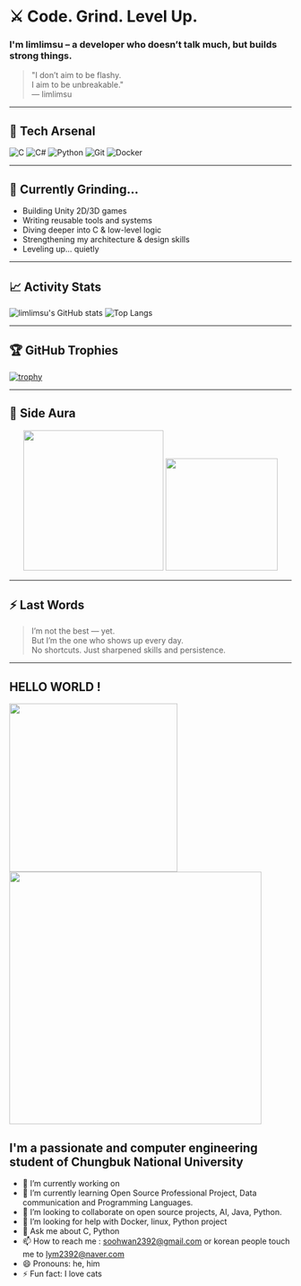 # ⚔️ Code. Grind. Level Up.

### I'm **limlimsu** – a developer who doesn’t talk much, but builds strong things.

> "I don’t aim to be flashy.  
> I aim to be unbreakable."  
> — limlimsu

---

## 🧰 Tech Arsenal

![C](https://img.shields.io/badge/C-Low%20Level%20Master-blue?logo=c)
![C#](https://img.shields.io/badge/C%23-Unity%20Knight-green?logo=c-sharp)
![Python](https://img.shields.io/badge/Python-Script%20Ninja-yellow?logo=python)
![Git](https://img.shields.io/badge/Git-Version%20Control-red?logo=git)
![Docker](https://img.shields.io/badge/Docker-Container%20Crafter-blue?logo=docker)

---

## 🧪 Currently Grinding...

- Building Unity 2D/3D games  
- Writing reusable tools and systems  
- Diving deeper into C & low-level logic  
- Strengthening my architecture & design skills  
- Leveling up... quietly

---

## 📈 Activity Stats

![limlimsu's GitHub stats](https://github-readme-stats.vercel.app/api?username=limlimsu&show_icons=true&theme=tokyonight)
![Top Langs](https://github-readme-stats.vercel.app/api/top-langs/?username=limlimsu&layout=compact&theme=tokyonight)

---

## 🏆 GitHub Trophies

[![trophy](https://github-profile-trophy.vercel.app/?username=limlimsu&theme=darkhub)](https://github.com/ryo-ma/github-profile-trophy)

---

## 🌈 Side Aura

<div align="center">
  <img src="https://media.giphy.com/media/sIIhZliB2McAo/giphy.gif" width="250"/>
  <img src="https://media.giphy.com/media/13CoXDiaCcCoyk/giphy.gif" width="200"/>
</div>

---

## ⚡ Last Words

> I’m not the best — yet.  
> But I’m the one who shows up every day.  
> No shortcuts. Just sharpened skills and persistence.

---


































## HELLO WORLD !
<p float="left">
  <img src ="https://media.giphy.com/media/JIX9t2j0ZTN9S/giphy.gif" width="300"/>
  <img src="https://media.giphy.com/media/sIIhZliB2McAo/giphy.gif" width="450"/>
</p>

## I'm a passionate and  computer engineering student of Chungbuk National University 

- 🔭 I’m currently working on 
- 🌱 I’m currently learning Open Source Professional Project, Data communication and Programming Languages. 
- 👯 I’m looking to collaborate on open source projects, AI, Java, Python.
- 🤔 I’m looking for help with Docker, linux, Python project
- 💬 Ask me about C, Python
- 📫 How to reach me : soohwan2392@gmail.com or korean people touch me to lym2392@naver.com
- 😄 Pronouns: he, him
- ⚡ Fun fact: I love cats 

